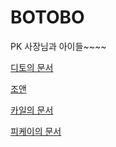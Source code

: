 # BOTOBO

PK 사장님과 아이들~~~~

[디토의 문서](ditto.md)

[조앤](./joanne.md)

[카일의 문서](https://github.com/pkeugine/practice/blob/feature/kyle/kyle.md)

[피케이의 문서](pkeugine.md)
